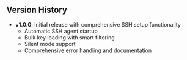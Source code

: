 ## Version History

- **v1.0.0**: Initial release with comprehensive SSH setup functionality
  - Automatic SSH agent startup
  - Bulk key loading with smart filtering
  - Silent mode support
  - Comprehensive error handling and documentation
